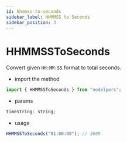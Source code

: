 ```yaml
---
id: hhmmss-to-seconds
sidebar_label: HHMMSS to Seconds
sidebar_position: 3
---
```


# HHMMSSToSeconds

Convert given `HH:MM:SS` format to total seconds.

- import the method

```js
import { HHMMSSToSeconds } from "nodelpers";
```

- params

```js
timeString: string;
```

- usage

```js
HHMMSSToSeconds("01:00:00"); // 3600
```

